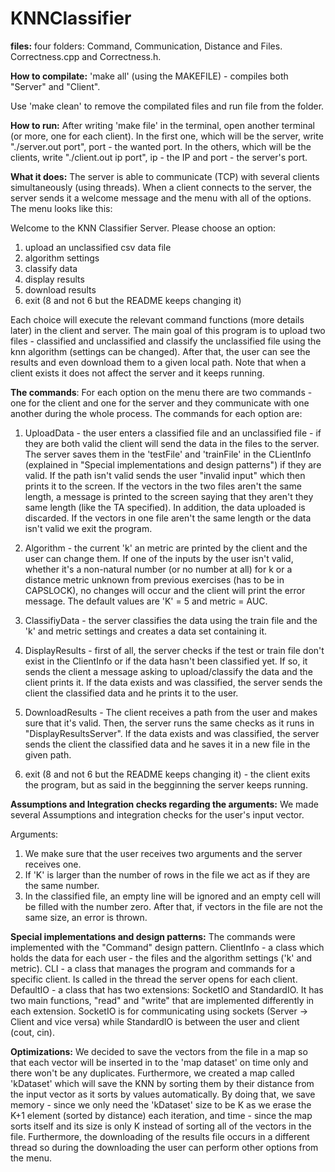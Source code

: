 # KNNClassifier

**files:** four folders: Command, Communication, Distance and Files. Correctness.cpp and Correctness.h.

**How to compilate:** 'make all' (using the MAKEFILE) - compiles both "Server" and "Client".

Use 'make clean' to remove the compilated files and run file from the folder.

**How to run:** After writing 'make file' in the terminal, open another terminal (or more, one for each client). In the first one, which will be the server, write "./server.out port", port - the wanted port. In the others, which will be the clients, write "./client.out ip port", ip - the IP and port - the server's port. 

**What it does:**
The server is able to communicate (TCP) with several clients simultaneously (using threads). When a client connects to the server, the server sends it a welcome message and the menu with all of the options. The menu looks like this:

Welcome to the KNN Classifier Server. Please choose an option:
1. upload an unclassified csv data file
2. algorithm settings
3. classify data
4. display results
5. download results
8. exit (8 and not 6 but the README keeps changing it)

Each choice will execute the relevant command functions (more details later) in the client and server.
The main goal of this program is to upload two files - classified and unclassified and classify the unclassified file using the knn algorithm (settings can be changed).
After that, the user can see the results and even download them to a given local path.
Note that when a client exists it does not affect the server and it keeps running.

**The commands**:
For each option on the menu there are two commands - one for the client and one for the server and they communicate with one another during the whole process.
The commands for each option are:

1. UploadData - the user enters a classified file and an unclassified file - if they are both valid the client will send the data in the files to the server. The server saves them in the 'testFile' and 'trainFile' in the CLientInfo (explained in "Special implementations and design patterns") if they are valid. If the path isn't valid sends the user "invalid input" which then prints it to the screen. If the vectors in the two files aren't the same length, a message is printed to the screen saying that they aren't they same length (like the TA specified). In addition, the data uploaded is discarded.
If the vectors in one file aren't the same length or the data isn't valid we exit the program.

2. Algorithm - the current 'k' an metric are printed by the client and the user can change them. If one of the inputs by the user isn't valid, whether it's a non-natural number (or no number at all) for k or a distance metric unknown from previous exercises (has to be in CAPSLOCK), no changes will occur and the client will print the error message. The default values are 'K' = 5 and metric = AUC.

3. ClassifiyData - the server classifies the data using the train file and the 'k' and metric
settings and creates a data set containing it. 

4. DisplayResults - first of all, the server checks if the test or train file don't exist in the ClientInfo or if the data hasn't been classified yet. If so, it sends the client a message asking to upload/classify the data and the client prints it. If the data exists and was classified, the server sends the client the classified data and he prints it to the user.

5. DownloadResults - The client receives a path from the user and makes sure that it's valid. Then, the server runs the same checks as it runs in "DisplayResultsServer". If the data exists and was classified, the server sends the client the classified data and he saves it in a new file in the given path.

8. exit (8 and not 6 but the README keeps changing it) - the client exits the program, but as said in the begginning the server keeps running.

**Assumptions and Integration checks regarding the arguments:**
We made several Assumptions and integration checks for the user's input vector.

Arguments:
1. We make sure that the user receives two arguments and the server receives one.
2. If 'K' is larger than the number of rows in the file we act as if they are the same number.
3. In the classified file, an empty line will be ignored and an empty cell will be filled with the number zero. After that, if vectors in the file are not the same size,
 an error is thrown.

**Special implementations and design patterns:**
The commands were implemented with the "Command" design pattern.
ClientInfo - a class which holds the data for each user - the files and the algorithm settings ('k' and metric).
CLI - a class that manages the program and commands for a specific client. Is called in the thread the server opens for each client.
DefaultIO - a class that has two extensions: SocketIO and StandardIO. It has two main functions, "read" and "write" that are implemented differently in each extension.
SocketIO is for communicating using sockets (Server -> Client and vice versa) while StandardIO is between the user and client (cout, cin).

**Optimizations:**
We decided to save the vectors from the file in a map so that each vector will be inserted in to the 'map dataset' on time only and there won't be any duplicates.
Furthermore, we created a map called 'kDataset' which will save the KNN by sorting them by their distance from the input vector as it sorts by values automatically.
By doing that, we save memory - since we only need the 'kDataset' size to be K as we erase the K+1 element (sorted by distance) each iteration, 
and time - since the map sorts itself and its size is only K instead of sorting all of the vectors in the file.
Furthermore, the downloading of the results file occurs in a different thread so during the downloading the user can perform other options from the menu.
